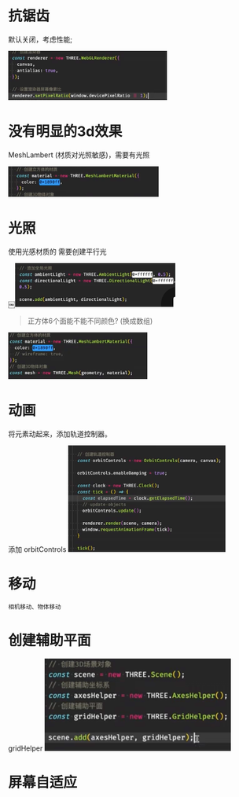 # 抗锯齿
默认关闭，考虑性能;

![alt text](image.png)

# 没有明显的3d效果
MeshLambert (材质对光照敏感)，需要有光照

![alt text](image-1.png)

# 光照
使用光感材质的 需要创建平行光

￼![alt text](image-2.png)
	
> 正方体6个面能不能不同颜色? (换成数组)

![alt text](image-3.png)


# 动画
将元素动起来，添加轨道控制器。

添加 orbitControls
![alt text](image-5.png)

# 移动
    相机移动、物体移动

# 创建辅助平面
gridHelper
![alt text](image-6.png)

# 屏幕自适应
